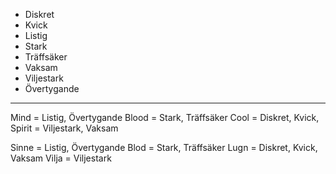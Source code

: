 * Diskret
* Kvick
* Listig
* Stark
* Träffsäker
* Vaksam
* Viljestark
* Övertygande

---

Mind = Listig, Övertygande
Blood = Stark, Träffsäker
Cool = Diskret, Kvick,
Spirit = Viljestark, Vaksam

Sinne   = Listig, Övertygande
Blod    = Stark, Träffsäker
Lugn    = Diskret, Kvick, Vaksam
Vilja   = Viljestark
